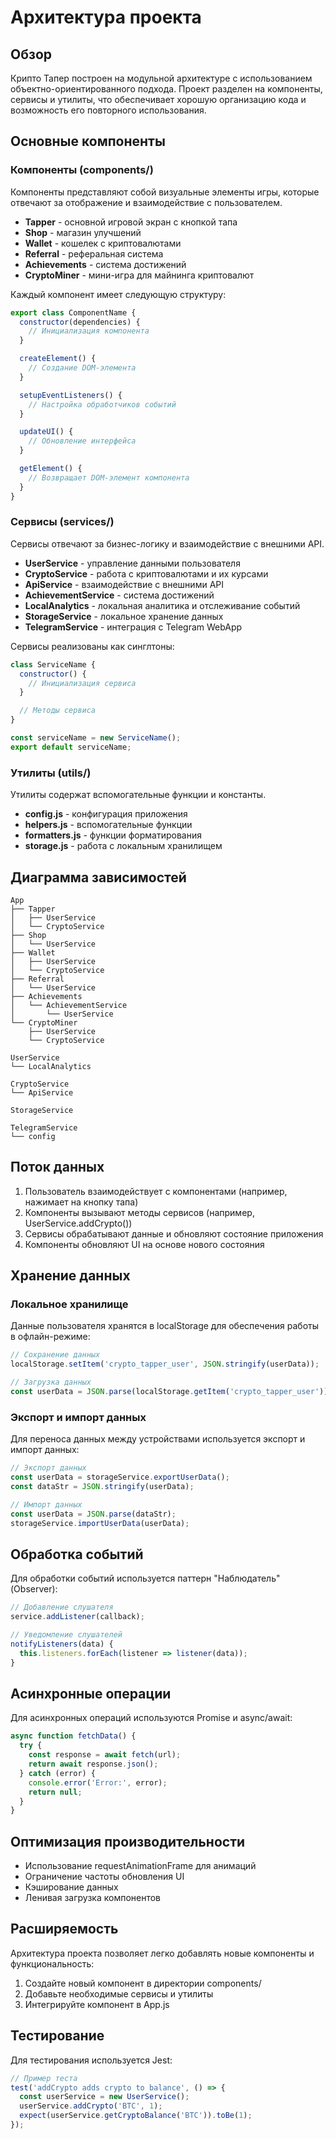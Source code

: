 # Архитектура проекта

## Обзор

Крипто Тапер построен на модульной архитектуре с использованием объектно-ориентированного подхода. Проект разделен на компоненты, сервисы и утилиты, что обеспечивает хорошую организацию кода и возможность его повторного использования.

## Основные компоненты

### Компоненты (components/)

Компоненты представляют собой визуальные элементы игры, которые отвечают за отображение и взаимодействие с пользователем.

- **Tapper** - основной игровой экран с кнопкой тапа
- **Shop** - магазин улучшений
- **Wallet** - кошелек с криптовалютами
- **Referral** - реферальная система
- **Achievements** - система достижений
- **CryptoMiner** - мини-игра для майнинга криптовалют

Каждый компонент имеет следующую структуру:
```javascript
export class ComponentName {
  constructor(dependencies) {
    // Инициализация компонента
  }

  createElement() {
    // Создание DOM-элемента
  }

  setupEventListeners() {
    // Настройка обработчиков событий
  }

  updateUI() {
    // Обновление интерфейса
  }

  getElement() {
    // Возвращает DOM-элемент компонента
  }
}
```

### Сервисы (services/)

Сервисы отвечают за бизнес-логику и взаимодействие с внешними API.

- **UserService** - управление данными пользователя
- **CryptoService** - работа с криптовалютами и их курсами
- **ApiService** - взаимодействие с внешними API
- **AchievementService** - система достижений
- **LocalAnalytics** - локальная аналитика и отслеживание событий
- **StorageService** - локальное хранение данных
- **TelegramService** - интеграция с Telegram WebApp

Сервисы реализованы как синглтоны:
```javascript
class ServiceName {
  constructor() {
    // Инициализация сервиса
  }

  // Методы сервиса
}

const serviceName = new ServiceName();
export default serviceName;
```

### Утилиты (utils/)

Утилиты содержат вспомогательные функции и константы.

- **config.js** - конфигурация приложения
- **helpers.js** - вспомогательные функции
- **formatters.js** - функции форматирования
- **storage.js** - работа с локальным хранилищем

## Диаграмма зависимостей

```
App
├── Tapper
│   ├── UserService
│   └── CryptoService
├── Shop
│   └── UserService
├── Wallet
│   ├── UserService
│   └── CryptoService
├── Referral
│   └── UserService
├── Achievements
│   └── AchievementService
│       └── UserService
└── CryptoMiner
    ├── UserService
    └── CryptoService

UserService
└── LocalAnalytics

CryptoService
└── ApiService

StorageService

TelegramService
└── config
```

## Поток данных

1. Пользователь взаимодействует с компонентами (например, нажимает на кнопку тапа)
2. Компоненты вызывают методы сервисов (например, UserService.addCrypto())
3. Сервисы обрабатывают данные и обновляют состояние приложения
4. Компоненты обновляют UI на основе нового состояния

## Хранение данных

### Локальное хранилище

Данные пользователя хранятся в localStorage для обеспечения работы в офлайн-режиме:
```javascript
// Сохранение данных
localStorage.setItem('crypto_tapper_user', JSON.stringify(userData));

// Загрузка данных
const userData = JSON.parse(localStorage.getItem('crypto_tapper_user'));
```

### Экспорт и импорт данных

Для переноса данных между устройствами используется экспорт и импорт данных:
```javascript
// Экспорт данных
const userData = storageService.exportUserData();
const dataStr = JSON.stringify(userData);

// Импорт данных
const userData = JSON.parse(dataStr);
storageService.importUserData(userData);
```

## Обработка событий

Для обработки событий используется паттерн "Наблюдатель" (Observer):
```javascript
// Добавление слушателя
service.addListener(callback);

// Уведомление слушателей
notifyListeners(data) {
  this.listeners.forEach(listener => listener(data));
}
```

## Асинхронные операции

Для асинхронных операций используются Promise и async/await:
```javascript
async function fetchData() {
  try {
    const response = await fetch(url);
    return await response.json();
  } catch (error) {
    console.error('Error:', error);
    return null;
  }
}
```

## Оптимизация производительности

- Использование requestAnimationFrame для анимаций
- Ограничение частоты обновления UI
- Кэширование данных
- Ленивая загрузка компонентов

## Расширяемость

Архитектура проекта позволяет легко добавлять новые компоненты и функциональность:
1. Создайте новый компонент в директории components/
2. Добавьте необходимые сервисы и утилиты
3. Интегрируйте компонент в App.js

## Тестирование

Для тестирования используется Jest:
```javascript
// Пример теста
test('addCrypto adds crypto to balance', () => {
  const userService = new UserService();
  userService.addCrypto('BTC', 1);
  expect(userService.getCryptoBalance('BTC')).toBe(1);
});
```